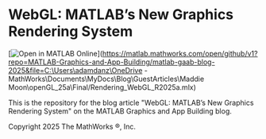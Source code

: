 # WebGL: MATLAB’s New Graphics Rendering System

[![Open in MATLAB Online](https://www.mathworks.com/images/responsive/global/open-in-matlab-online.svg)](https://matlab.mathworks.com/open/github/v1?repo=MATLAB-Graphics-and-App-Building/matlab-gaab-blog-2025&file=C:\Users\adamdanz\OneDrive - MathWorks\Documents\MyDocs\Blog\GuestArticles\Maddie Moon\openGL_25a\Final/Rendering_WebGL_R2025a.mlx)

This is the repository for the blog article "WebGL: MATLAB’s New Graphics Rendering System" on the MATLAB Graphics and App Building blog.

Copyright 2025 The MathWorks &reg;, Inc.
